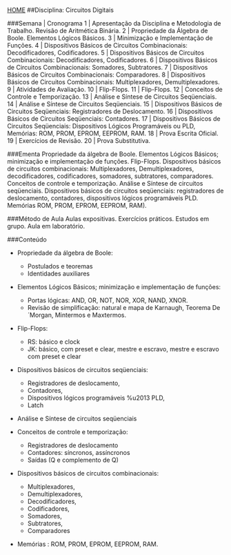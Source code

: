 [HOME](https://github.com/lucastafarelbs/Ensino-Superior-de-Informatica-GRATUITO) 
##Disciplina: Circuitos Digitais

###Semana | Cronograma
1	| Apresentação da Disciplina e Metodologia de Trabalho. Revisão de Aritmética Binária.
2	| Propriedade da Álgebra de Boole. Elementos Lógicos Básicos.
3	| Minimização e Implementação de Funções.
4	| Dispositivos Básicos de Circuitos Combinacionais: Decodificadores, Codificadores.
5	| Dispositivos Básicos de Circuitos Combinacionais: Decodificadores, Codificadores.
6	| Dispositivos Básicos de Circuitos Combinacionais: Somadores, Subtratores.
7	| Dispositivos Básicos de Circuitos Combinacionais: Comparadores.
8	| Dispositivos Básicos de Circuitos Combinacionais: Multiplexadores, Demultiplexadores.
9	| Atividades de Avaliação.
10	| Flip-Flops.
11	| Flip-Flops.
12	| Conceitos de Controle e Temporização.
13	| Análise e Síntese de Circuitos Seqüenciais.
14	| Análise e Síntese de Circuitos Seqüenciais.
15	| Dispositivos Básicos de Circuitos Seqüenciais: Registradores de Deslocamento.
16	| Dispositivos Básicos de Circuitos Seqüenciais: Contadores.
17	| Dispositivos Básicos de Circuitos Seqüenciais: Dispositivos Lógicos Programáveis ou PLD, Memórias: ROM, PROM, EPROM, EEPROM, RAM.
18	| Prova Escrita Oficial.
19	| Exercícios de Revisão.
20	| Prova Substitutiva.

###Ementa
Propriedade da álgebra de Boole. Elementos Lógicos Básicos; minimização e implementação de funções. Flip-Flops. Dispositivos básicos de circuitos combinacionais: Multiplexadores, Demultiplexadores, decodificadores, codificadores, somadores, subtratores, comparadores. Conceitos de controle e temporização. Análise e Síntese de circuitos seqüenciais. Dispositivos básicos de circuitos seqüenciais: registradores de deslocamento, contadores, dispositivos lógicos programáveis PLD. Memórias ROM, PROM, EPROM, EEPROM, RAM).

###Método de Aula
Aulas expositivas. Exercícios práticos. Estudos em grupo. Aula em laboratório.

###Conteúdo
- Propriedade da álgebra de Boole:
  - Postulados e teoremas
  - Identidades auxiliares

- Elementos Lógicos Básicos; minimização e implementação de funções:
  - Portas lógicas: AND, OR, NOT, NOR, XOR, NAND, XNOR.
  - Revisão de simplificação: natural e mapa de Karnaugh, Teorema De´Morgan, Mintermos e Maxtermos.

- Flip-Flops:
  - RS: básico e clock
  - JK: básico, com preset e clear, mestre e escravo, mestre e escravo com preset e clear

- Dispositivos básicos de circuitos seqüenciais:
  - Registradores de deslocamento,
  - Contadores,
  - Dispositivos lógicos programáveis %u2013 PLD,
  - Latch

- Análise e Síntese de circuitos seqüenciais

- Conceitos de controle e temporização:
  - Registradores de deslocamento
  - Contadores: síncronos, assíncronos
  - Saídas (Q e complemento de Q)

- Dispositivos básicos de circuitos combinacionais:
  - Multiplexadores, 
  - Demultiplexadores, 
  - Decodificadores, 
  - Codificadores, 
  - Somadores, 
  - Subtratores, 
  - Comparadores

- Memórias : ROM, PROM, EPROM, EEPROM, RAM.
